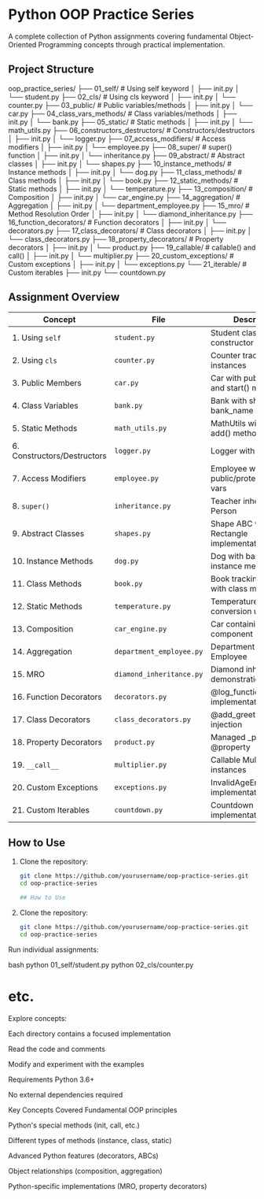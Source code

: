 # Python OOP Practice Series

A complete collection of Python assignments covering fundamental Object-Oriented Programming concepts through practical implementation.

## Project Structure
oop_practice_series/
├── 01_self/ # Using self keyword
│ ├── init.py
│ └── student.py
├── 02_cls/ # Using cls keyword
│ ├── init.py
│ └── counter.py
├── 03_public/ # Public variables/methods
│ ├── init.py
│ └── car.py
├── 04_class_vars_methods/ # Class variables/methods
│ ├── init.py
│ └── bank.py
├── 05_static/ # Static methods
│ ├── init.py
│ └── math_utils.py
├── 06_constructors_destructors/ # Constructors/destructors
│ ├── init.py
│ └── logger.py
├── 07_access_modifiers/ # Access modifiers
│ ├── init.py
│ └── employee.py
├── 08_super/ # super() function
│ ├── init.py
│ └── inheritance.py
├── 09_abstract/ # Abstract classes
│ ├── init.py
│ └── shapes.py
├── 10_instance_methods/ # Instance methods
│ ├── init.py
│ └── dog.py
├── 11_class_methods/ # Class methods
│ ├── init.py
│ └── book.py
├── 12_static_methods/ # Static methods
│ ├── init.py
│ └── temperature.py
├── 13_composition/ # Composition
│ ├── init.py
│ └── car_engine.py
├── 14_aggregation/ # Aggregation
│ ├── init.py
│ └── department_employee.py
├── 15_mro/ # Method Resolution Order
│ ├── init.py
│ └── diamond_inheritance.py
├── 16_function_decorators/ # Function decorators
│ ├── init.py
│ └── decorators.py
├── 17_class_decorators/ # Class decorators
│ ├── init.py
│ └── class_decorators.py
├── 18_property_decorators/ # Property decorators
│ ├── init.py
│ └── product.py
├── 19_callable/ # callable() and call()
│ ├── init.py
│ └── multiplier.py
├── 20_custom_exceptions/ # Custom exceptions
│ ├── init.py
│ └── exceptions.py
└── 21_iterable/ # Custom iterables
├── init.py
└── countdown.py



## Assignment Overview

| Concept | File | Description |
|---------|------|-------------|
| 1. Using `self` | `student.py` | Student class with constructor initialization |
| 2. Using `cls` | `counter.py` | Counter tracking object instances |
| 3. Public Members | `car.py` | Car with public brand and start() method |
| 4. Class Variables | `bank.py` | Bank with shared bank_name variable |
| 5. Static Methods | `math_utils.py` | MathUtils with static add() method |
| 6. Constructors/Destructors | `logger.py` | Logger with __init__ and __del__ |
| 7. Access Modifiers | `employee.py` | Employee with public/protected/private vars |
| 8. `super()` | `inheritance.py` | Teacher inheriting from Person |
| 9. Abstract Classes | `shapes.py` | Shape ABC with Rectangle implementation |
| 10. Instance Methods | `dog.py` | Dog with bark() instance method |
| 11. Class Methods | `book.py` | Book tracking instances with class method |
| 12. Static Methods | `temperature.py` | Temperature conversion utility |
| 13. Composition | `car_engine.py` | Car containing Engine component |
| 14. Aggregation | `department_employee.py` | Department referencing Employee |
| 15. MRO | `diamond_inheritance.py` | Diamond inheritance demonstration |
| 16. Function Decorators | `decorators.py` | @log_function_call implementation |
| 17. Class Decorators | `class_decorators.py` | @add_greeting method injection |
| 18. Property Decorators | `product.py` | Managed _price with @property |
| 19. `__call__` | `multiplier.py` | Callable Multiplier instances |
| 20. Custom Exceptions | `exceptions.py` | InvalidAgeError implementation |
| 21. Custom Iterables | `countdown.py` | Countdown iterator implementation |

## How to Use

1. Clone the repository:
   ```bash
   git clone https://github.com/yourusername/oop-practice-series.git
   cd oop-practice-series

   ## How to Use

1. Clone the repository:
   ```bash
   git clone https://github.com/yourusername/oop-practice-series.git
   cd oop-practice-series
Run individual assignments:

bash
python 01_self/student.py
python 02_cls/counter.py
# etc.
Explore concepts:

Each directory contains a focused implementation

Read the code and comments

Modify and experiment with the examples

Requirements
Python 3.6+

No external dependencies required

Key Concepts Covered
Fundamental OOP principles

Python's special methods (init, call, etc.)

Different types of methods (instance, class, static)

Advanced Python features (decorators, ABCs)

Object relationships (composition, aggregation)

Python-specific implementations (MRO, property decorators)